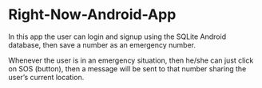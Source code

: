 # Right-Now-Android-App

In this app the user can login and signup using the SQLite Android database, then save a number as an emergency number. 

Whenever the user is in an emergency situation, then he/she can just click on SOS (button), then a message will be sent to that number sharing the user’s current location.
